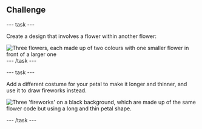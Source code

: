## Challenge

--- task --- 

Create a design that involves a flower within another flower:

![Three flowers, each made up of two colours with one smaller flower in front of a larger one](images/flower-three.png)
--- /task ---

--- task ---

Add a different costume for your petal to make it longer and thinner, and use it to draw fireworks instead.

![Three 'fireworks' on a black background, which are made up of the same flower code but using a long and thin petal shape.](images/flower-fireworks.png)

--- /task ---
 
